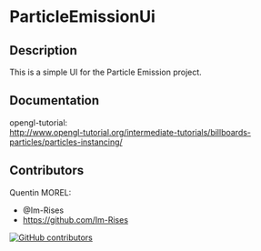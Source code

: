 # ParticleEmissionUi

## Description

This is a simple UI for the Particle Emission project.

## Documentation

opengl-tutorial:  
<http://www.opengl-tutorial.org/intermediate-tutorials/billboards-particles/particles-instancing/>

## Contributors

Quentin MOREL:

- @Im-Rises
- <https://github.com/Im-Rises>

[![GitHub contributors](https://contrib.rocks/image?repo=Im-Rises/ParticleEmission)](https://github.com/Im-Rises/ParticleEmission/graphs/contributors)

